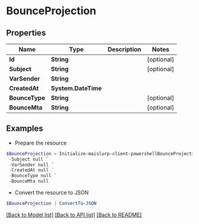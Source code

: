 # BounceProjection
## Properties

Name | Type | Description | Notes
------------ | ------------- | ------------- | -------------
**Id** | **String** |  | [optional] 
**Subject** | **String** |  | [optional] 
**VarSender** | **String** |  | 
**CreatedAt** | **System.DateTime** |  | 
**BounceType** | **String** |  | [optional] 
**BounceMta** | **String** |  | [optional] 

## Examples

- Prepare the resource
```powershell
$BounceProjection = Initialize-maislurp-client-powershellBounceProjection  -Id null `
 -Subject null `
 -VarSender null `
 -CreatedAt null `
 -BounceType null `
 -BounceMta null
```

- Convert the resource to JSON
```powershell
$BounceProjection | ConvertTo-JSON
```

[[Back to Model list]](../README#documentation-for-models) [[Back to API list]](../README#documentation-for-api-endpoints) [[Back to README]](../README)

